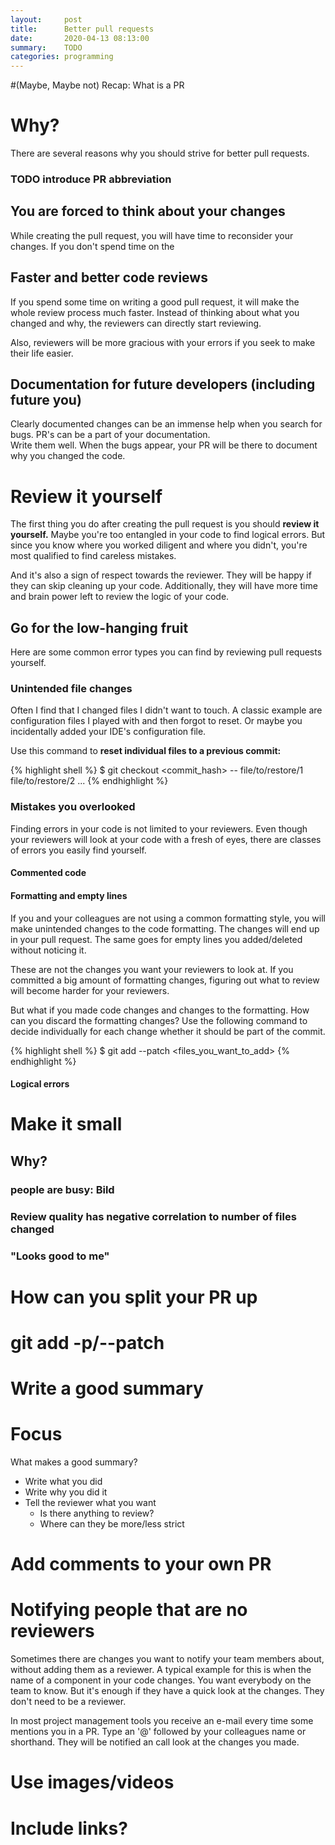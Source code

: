 ```yaml
---
layout:     post
title:      Better pull requests
date:       2020-04-13 08:13:00
summary:    TODO
categories: programming
---
```


#(Maybe, Maybe not) Recap: What is a PR

# Why?
There are several reasons why you should strive for better pull requests. 

### TODO introduce PR abbreviation

## You are forced to think about your changes
While creating the pull request, you will have time to reconsider your changes. 
If you don't spend time on the 

## Faster and better code reviews
If you spend some time on writing a good pull request, it will make the whole review process much faster.
Instead of thinking about what you changed and why, the reviewers can directly start reviewing.

Also, reviewers will be more gracious with your errors if you seek to make their life easier.

## Documentation for future developers (including future you)
Clearly documented changes can be an immense help when you search for bugs. 
PR's can be a part of your documentation.  
Write them well. 
When the bugs appear, your PR will be there to document why you changed the code. 


# Review it yourself
The first thing you do after creating the pull request is you should **review it yourself.**
Maybe you're too entangled in your code to find logical errors. 
But since you know where you worked diligent and where you didn't, you're most qualified to find careless mistakes. 

And it's also a sign of respect towards the reviewer. 
They will be happy if they can skip cleaning up your code. 
Additionally, they will have more time and brain power left to review the logic of your code.

## Go for the low-hanging fruit 

Here are some common error types you can find by reviewing pull requests yourself.

### Unintended file changes 
Often I find that I changed files I didn't want to touch. 
A classic example are configuration files I played with and then forgot to reset. 
Or maybe you incidentally added your IDE's configuration file. 

Use this command to **reset individual files to a previous commit:**

{% highlight shell %}
$ git checkout <commit_hash> -- file/to/restore/1 file/to/restore/2 ...
{% endhighlight %}


### Mistakes you overlooked

Finding errors in your code is not limited to your reviewers. 
Even though your reviewers will look at your code with a fresh of eyes, there are classes of errors you easily find yourself. 

#### Commented code


#### Formatting and empty lines
If you and your colleagues are not using a common formatting style, you will make unintended changes to the code formatting. 
The changes will end up in your pull request. 
The same goes for empty lines you added/deleted without noticing it. 

These are not the changes you want your reviewers to look at. 
If you committed a big amount of formatting changes, figuring out what to review will become harder for your reviewers. 

But what if you made code changes and changes to the formatting. How can you discard the formatting changes? 
Use the following command to decide individually for each change whether it should be part of the commit. 

{% highlight shell %}
$ git add --patch <files_you_want_to_add>
{% endhighlight %}

#### Logical errors





<!--
<figure class="image">
  <img src="https://static.hunde.de/upload/1391082995_american-eskimo-dog-wikimedia-commons-450x315.jpg" >
  <figcaption>Das ist ein Hund</figcaption>
</figure>
-->





# Make it small
## Why? 
### people are busy: Bild
### Review quality has negative correlation to number of files changed 
### "Looks good to me"

# How can you split your PR up

# git add -p/--patch

# Write a good summary 

# Focus


What makes a good summary?
- Write what you did
- Write why you did it
- Tell the reviewer what you want
  - Is there anything to review?
  - Where can they be more/less strict

# Add comments to your own PR



# Notifying people that are no reviewers
Sometimes there are changes you want to notify your team members about, without adding them as a reviewer. 
A typical example for this is when the name of a component in your code changes. 
You want everybody on the team to know. 
But it's enough if they have a quick look at the changes.
They don't need to be a reviewer. 

In most project management tools you receive an e-mail every time some mentions you in a PR. 
Type an '@' followed by your colleagues name or shorthand. 
They will be notified an call look at the changes you made.

# Use images/videos  

# Include links?
